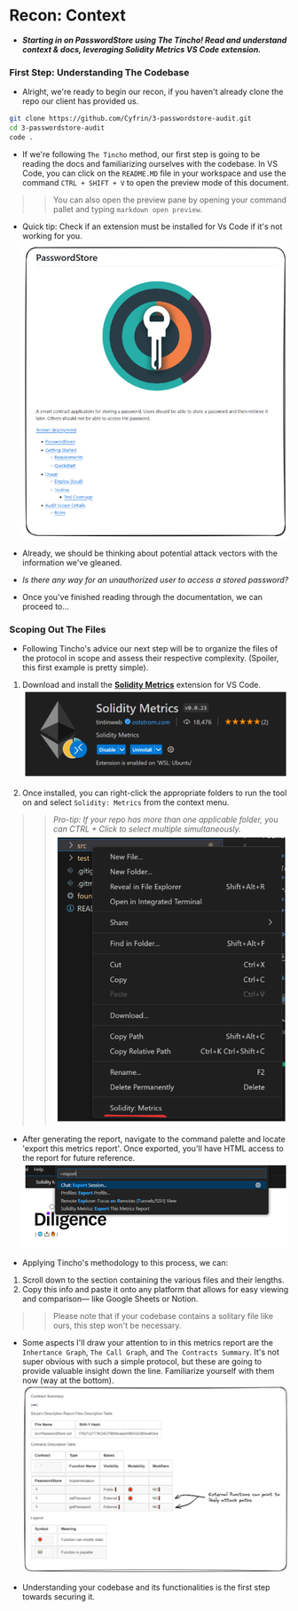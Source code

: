 # Recon: Context
- ***Starting in on PasswordStore using The Tincho! Read and understand context & docs, leveraging Solidity Metrics VS Code extension.***

### First Step: Understanding The Codebase
- Alright, we're ready to begin our recon, if you haven't already clone the repo our client has provided us.

```bash
git clone https://github.com/Cyfrin/3-passwordstore-audit.git
cd 3-passwordstore-audit
code .
```

- If we're following `The Tincho` method, our first step is going to be reading the docs and familiarizing ourselves with the codebase. In VS Code, you can click on the `README.MD` file in your workspace and use the command `CTRL + SHIFT + V` to open the preview mode of this document.

>> You can also open the preview pane by opening your command pallet and typing `markdown open preview`.

- Quick tip: Check if an extension must be installed for Vs Code if it's not working for you.
![alt text](<Images/image copy 4.png>)

- Already, we should be thinking about potential attack vectors with the information we've gleaned.
- _Is there any way for an unauthorized user to access a stored password?_
- Once you've finished reading through the documentation, we can proceed to...

### Scoping Out The Files
- Following Tincho's advice our next step will be to organize the files of the protocol in scope and assess their respective complexity. (Spoiler, this first example is pretty simple).

1. Download and install the **[Solidity Metrics](https://marketplace.visualstudio.com/items?itemName=tintinweb.solidity-metrics)** extension for VS Code.
![alt text](<Images/image copy 5.png>)

2. Once installed, you can right-click the appropriate folders to run the tool on and select `Solidity: Metrics` from the context menu.

>> _Pro-tip: If your repo has more than one applicable folder, you can CTRL + Click to select multiple simultaneously._
![alt text](<Images/image copy 6.png>)

- After generating the report, navigate to the command palette and locate 'export this metrics report'. Once exported, you'll have HTML access to the report for future reference.
![alt text](<Images/image copy 7.png>)

- Applying Tincho's methodology to this process, we can:

1. Scroll down to the section containing the various files and their lengths.
2. Copy this info and paste it onto any platform that allows for easy viewing and comparison— like Google Sheets or Notion.

>> Please note that if your codebase contains a solitary file like ours, this step won't be necessary.

- Some aspects I'll draw your attention to in this metrics report are the `Inhertance Graph`, `The Call Graph`, and `The Contracts Summary`. It's not super obvious with such a simple protocol, but these are going to provide valuable insight down the line. Familiarize yourself with them now (way at the bottom).
![alt text](<Images/image copy 8.png>)

- Understanding your codebase and its functionalities is the first step towards securing it.
